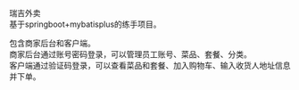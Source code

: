 瑞吉外卖  
基于springboot+mybatisplus的练手项目。  

包含商家后台和客户端。  
商家后台通过账号密码登录，可以管理员工账号、菜品、套餐、分类。  
客户端通过验证码登录，可以查看菜品和套餐、加入购物车、输入收货人地址信息并下单。  
